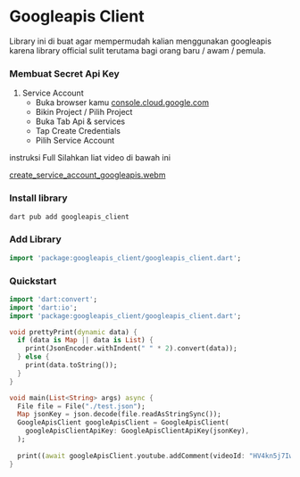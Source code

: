 # Googleapis Client

Library ini di buat agar mempermudah kalian menggunakan googleapis karena library official sulit terutama bagi orang baru / awam / pemula.

### Membuat Secret Api Key

1. Service Account
   - Buka browser kamu [console.cloud.google.com](https://console.cloud.google.com)
   - Bikin Project / Pilih Project
   - Buka Tab Api & services
   - Tap Create Credentials
   - Pilih Service Account
  
instruksi Full Silahkan liat video di bawah ini

[create_service_account_googleapis.webm](https://github.com/azkadev/googleapis_client/assets/82513502/bd8b5fca-3329-4f71-ab66-8705727a149e)

### Install library

```bash
dart pub add googleapis_client
```
### Add Library

```dart
import 'package:googleapis_client/googleapis_client.dart';
```

### Quickstart
```dart
import 'dart:convert';
import 'dart:io';
import 'package:googleapis_client/googleapis_client.dart';

void prettyPrint(dynamic data) {
  if (data is Map || data is List) {
    print(JsonEncoder.withIndent(" " * 2).convert(data));
  } else {
    print(data.toString());
  }
}

void main(List<String> args) async {
  File file = File("./test.json");
  Map jsonKey = json.decode(file.readAsStringSync());
  GoogleApisClient googleApisClient = GoogleApisClient(
    googleApisClientApiKey: GoogleApisClientApiKey(jsonKey),
  );
 
  print((await googleApisClient.youtube.addComment(videoId: "HV4kn5j7IwQ", text: "Hai ini pesan automatis")));
}
```